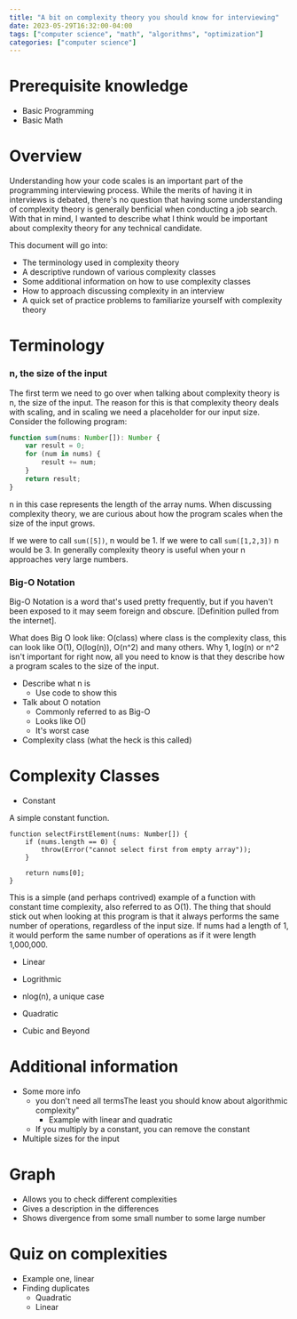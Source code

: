 ```yaml
---
title: "A bit on complexity theory you should know for interviewing"
date: 2023-05-29T16:32:00-04:00
tags: ["computer science", "math", "algorithms", "optimization"]
categories: ["computer science"]
---
```


# Prerequisite knowledge
 - Basic Programming
 - Basic Math

# Overview

Understanding how your code scales is an important part of the programming interviewing process. While the merits of having it in interviews is debated, there's no question that having some understanding of complexity theory is generally benficial when conducting a job search. With that in mind, I wanted to describe what I think would be important about complexity theory for any technical candidate.

This document will go into:
 * The terminology used in complexity theory
 * A descriptive rundown of various complexity classes
 * Some additional information on how to use complexity classes
 * How to approach discussing complexity in an interview
 * A quick set of practice problems to familiarize yourself with complexity theory

# Terminology

### n, the size of the input

The first term we need to go over when talking about complexity theory is n, the size of the input. The reason for this is that complexity theory deals with scaling, and in scaling we need a placeholder for our input size. Consider the following program:

```typescript
function sum(nums: Number[]): Number {
    var result = 0;
    for (num in nums) {
        result += num;
    }
    return result;
}
```

n in this case represents the length of the array nums. When discussing complexity theory, we are curious about how the program scales when the size of the input grows.

If we were to call `sum([5])`, n would be 1. If we were to call `sum([1,2,3])` n would be 3. In generally complexity theory is useful when your n approaches very large numbers.

### Big-O Notation

Big-O Notation is a word that's used pretty frequently, but if you haven't been exposed to it may seem foreign and obscure. [Definition pulled from the internet].

What does Big O look like: O(class) where class is the complexity class, this can look like O(1), O(log(n)), O(n^2) and many others. Why 1, log(n) or n^2 isn't important for right now, all you need to know is that they describe how a program scales to the size of the input.

- Describe what n is
  - Use code to show this
- Talk about O notation
  - Commonly referred to as Big-O
  - Looks like O(<complexity class>)
  - It's worst case
- Complexity class (what the heck is this called)

# Complexity Classes
- Constant

A simple constant function.

```
function selectFirstElement(nums: Number[]) {
    if (nums.length == 0) {
        throw(Error("cannot select first from empty array"));
    }

    return nums[0];
}
```

This is a simple (and perhaps contrived) example of a function with constant time complexity, also referred to as O(1). The thing that should stick out when looking at this program is that it always performs the same number of operations, regardless of the input size. If nums had a length of 1, it would perform the same number of operations as if it were length 1,000,000.

- Linear



- Logrithmic

- nlog(n), a unique case

- Quadratic
- Cubic and Beyond

# Additional information
- Some more info
  - you don't need all termsThe least you should know about algorithmic complexity"
    - Example with linear and quadratic
  - If you multiply by a constant, you can remove the constant
- Multiple sizes for the input

# Graph

- Allows you to check different complexities
- Gives a description in the differences
- Shows divergence from some small number to some large number

# Quiz on complexities

- Example one, linear
- Finding duplicates
  - Quadratic
  - Linear

